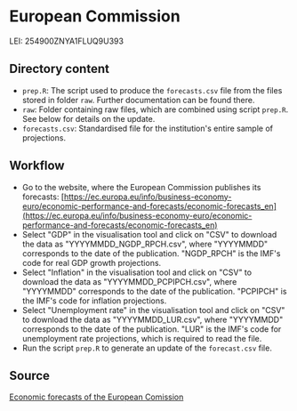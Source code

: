 # European Commission

LEI: 254900ZNYA1FLUQ9U393

## Directory content

* `prep.R`: The script used to produce the `forecasts.csv` file from the files stored in folder `raw`. Further documentation can be found there.
* `raw`: Folder containing raw files, which are combined using script `prep.R`. See below for details on the update.
* `forecasts.csv`: Standardised file for the institution's entire sample of projections.

## Workflow

* Go to the website, where the European Commission publishes its forecasts: [https://ec.europa.eu/info/business-economy-euro/economic-performance-and-forecasts/economic-forecasts_en](https://ec.europa.eu/info/business-economy-euro/economic-performance-and-forecasts/economic-forecasts_en)
* Select "GDP" in the visualisation tool and click on "CSV" to download the data as "YYYYMMDD_NGDP_RPCH.csv", where "YYYYMMDD" corresponds to the date of the publication. "NGDP_RPCH" is the IMF's code for real GDP growth projections.
* Select "Inflation" in the visualisation tool and click on "CSV" to download the data as "YYYYMMDD_PCPIPCH.csv", where "YYYYMMDD" corresponds to the date of the publication. "PCPIPCH" is the IMF's code for inflation projections.
* Select "Unemployment rate" in the visualisation tool and click on "CSV" to download the data as "YYYYMMDD_LUR.csv", where "YYYYMMDD" corresponds to the date of the publication. "LUR" is the IMF's code for unemployment rate projections, which is required to read the file.
* Run the script `prep.R` to generate an update of the `forecast.csv` file.

## Source

[Economic forecasts of the European Comission](https://ec.europa.eu/info/business-economy-euro/economic-performance-and-forecasts/economic-forecasts_en)
